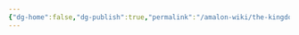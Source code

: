 ```yaml
---
{"dg-home":false,"dg-publish":true,"permalink":"/amalon-wiki/the-kingdoms/high-valomor/2-culture/","dgPassFrontmatter":true,"noteIcon":""}
---
```


